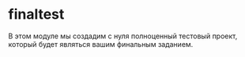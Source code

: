 # finaltest
В этом модуле мы создадим с нуля полноценный тестовый проект, который будет являться вашим финальным заданием.
